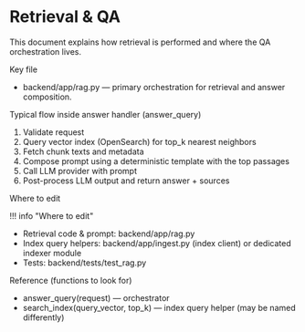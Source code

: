 # Retrieval & QA

This document explains how retrieval is performed and where the QA orchestration lives.

Key file

- backend/app/rag.py — primary orchestration for retrieval and answer composition.

Typical flow inside answer handler (answer_query)

1. Validate request
2. Query vector index (OpenSearch) for top_k nearest neighbors
3. Fetch chunk texts and metadata
4. Compose prompt using a deterministic template with the top passages
5. Call LLM provider with prompt
6. Post-process LLM output and return answer + sources

Where to edit

!!! info "Where to edit"
- Retrieval code & prompt: backend/app/rag.py
- Index query helpers: backend/app/ingest.py (index client) or dedicated indexer module
- Tests: backend/tests/test_rag.py

Reference (functions to look for)

- answer_query(request) — orchestrator
- search_index(query_vector, top_k) — index query helper (may be named differently)

<!-- TODO: If backend/app/rag.py does not exist, create scaffolding: owner @ml-team -->
